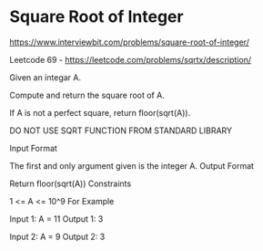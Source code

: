 # Square Root of Integer

https://www.interviewbit.com/problems/square-root-of-integer/

Leetcode 69   - https://leetcode.com/problems/sqrtx/description/


Given an integar A.

Compute and return the square root of A.

If A is not a perfect square, return floor(sqrt(A)).

DO NOT USE SQRT FUNCTION FROM STANDARD LIBRARY




Input Format

The first and only argument given is the integer A.
Output Format

Return floor(sqrt(A))
Constraints

1 <= A <= 10^9
For Example

Input 1:
    A = 11
Output 1:
    3

Input 2:
    A = 9
Output 2:
    3

